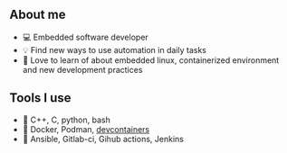 ## About me
- 💻 Embedded software developer
- 💡 Find new ways to use automation in daily tasks
- 📖 Love to learn of about embedded linux, containerized environment and new development practices

## Tools I use
- 📢 C++, C, python, bash
- 🐋 Docker, Podman, [devcontainers](https://containers.dev/)
- 🤖 Ansible, Gitlab-ci, Gihub actions, Jenkins
